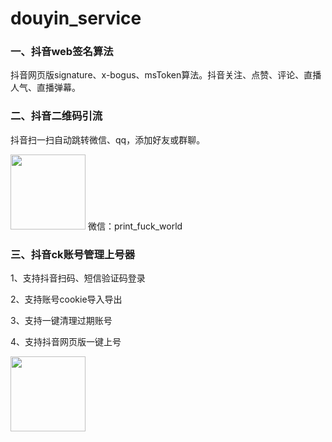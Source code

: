 # douyin_service

### 一、抖音web签名算法
抖音网页版signature、x-bogus、msToken算法。抖音关注、点赞、评论、直播人气、直播弹幕。

### 二、抖音二维码引流

抖音扫一扫自动跳转微信、qq，添加好友或群聊。

<img src="https://assets.meeluo.com/douyin_qrcode/%E6%9C%AA%E6%A0%87%E9%A2%98-1.png" style="height: 120px; height: 120px" />
微信：print_fuck_world

### 三、抖音ck账号管理上号器

1、支持抖音扫码、短信验证码登录

2、支持账号cookie导入导出

3、支持一键清理过期账号

4、支持抖音网页版一键上号

<img src="[https://assets.meeluo.com/douyin_qrcode/%E6%9C%AA%E6%A0%87%E9%A2%98-1.png](https://assets.meeluo.com/douyin_qrcode%2FWX20220530-154210%402x.png)" style="height: 120px; height: 120px" />
